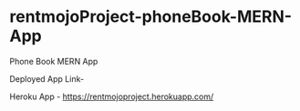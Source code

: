 # rentmojoProject-phoneBook-MERN-App
Phone Book MERN App

Deployed App Link-

Heroku App - https://rentmojoproject.herokuapp.com/
